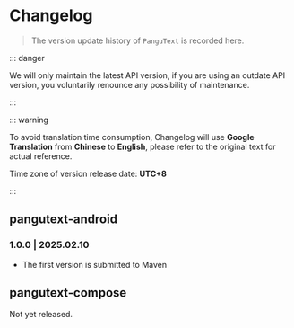 # Changelog

> The version update history of `PanguText` is recorded here.

::: danger

We will only maintain the latest API version, if you are using an outdate API version, you voluntarily renounce any possibility of maintenance.

:::

::: warning

To avoid translation time consumption, Changelog will use **Google Translation** from **Chinese** to **English**, please refer to the original text for actual reference.

Time zone of version release date: **UTC+8**

:::

## pangutext-android

### 1.0.0 | 2025.02.10 &ensp;<Badge type="tip" text="latest" vertical="middle" />

- The first version is submitted to Maven

## pangutext-compose

Not yet released.